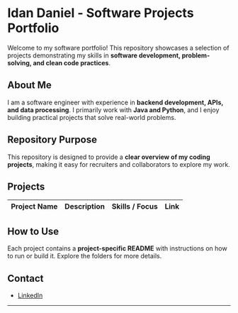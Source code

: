 # Idan Daniel - Software Projects Portfolio

Welcome to my software portfolio! This repository showcases a selection of projects demonstrating my skills in **software development, problem-solving, and clean code practices**.

## About Me
I am a software engineer with experience in **backend development, APIs, and data processing**. I primarily work with **Java and Python**, and I enjoy building practical projects that solve real-world problems.

## Repository Purpose
This repository is designed to provide a **clear overview of my coding projects**, making it easy for recruiters and collaborators to explore my work.

## Projects

| Project Name | Description | Skills / Focus | Link |
|--------------|-------------|----------------|------|


## How to Use
Each project contains a **project-specific README** with instructions on how to run or build it. Explore the folders for more details.

## Contact
- [LinkedIn](https://linkedin.com/in/idan-daniel-75b990185)  
---


